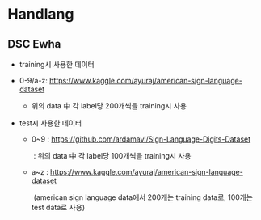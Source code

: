 # Handlang

## DSC Ewha

- training시 사용한 데이터
  
- 0-9/a-z: https://www.kaggle.com/ayuraj/american-sign-language-dataset
  
  - 위의 data 中 각 label당 200개씩을 training시 사용
  
- test시 사용한 데이터

   - 0~9 : https://github.com/ardamavi/Sign-Language-Digits-Dataset

     ​        : 위의 data 中 각 label당 100개씩을 training시 사용

   - a~z  : https://www.kaggle.com/ayuraj/american-sign-language-dataset
   
     ​        (american sign language data에서 200개는 training data로, 100개는 test data로 사용)

